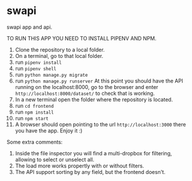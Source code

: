 # swapi
swapi app and api.

TO RUN THIS APP YOU NEED TO INSTALL PIPENV AND NPM.

1. Clone the repository to a local folder.
2. On a terminal, go to that local folder.
3. run `pipenv install`
4. run `pipenv shell`
5. run `python manage.py migrate`
6. run `python manage.py runserver`
At this point you should have the API running on the localhost:8000, go to the browser and enter `http://localhost:8000/dataset/` to check that is working.
7. In a new terminal open the folder where the repository is located.
8. run `cd frontend`
9. run `npm install`
10. run `npm start`
11. A browser should open pointing to the url `http://localhost:3000` there you have the app. Enjoy it :) 


Some extra comments:
1. Inside the file inspector you will find a multi-dropbox for filtering, allowing to select or unselect all.
2. The load more works propertly with or without filters.
3. The API support sorting by any field, but the frontend doesn't.